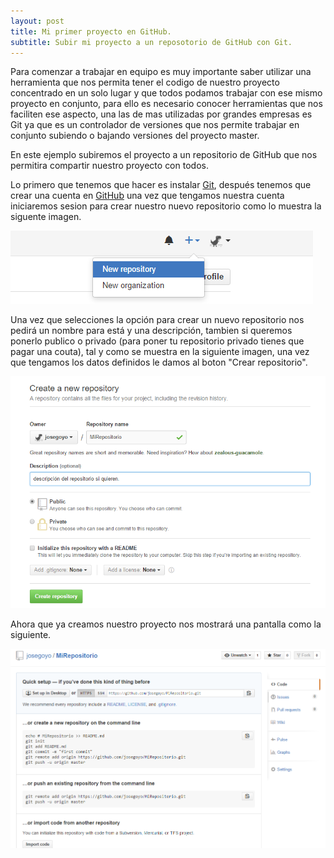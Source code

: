 ```yaml
---
layout: post
title: Mi primer proyecto en GitHub.
subtitle: Subir mi proyecto a un reposotorio de GitHub con Git.
---
```


Para comenzar a trabajar en equipo es muy importante saber utilizar una herramienta que nos permita
tener el codigo de nuestro proyecto concentrado en un solo lugar y que todos podamos trabajar con ese 
mismo proyecto en conjunto, para ello es necesario conocer herramientas que nos faciliten ese aspecto,
una las de mas utilizadas por grandes empresas es Git ya que es un controlador de versiones que nos permite
trabajar en conjunto subiendo o bajando versiones del proyecto master.

En este ejemplo subiremos el proyecto a un repositorio de GitHub que nos permitira compartir nuestro proyecto
con todos.

Lo primero que tenemos que hacer es instalar [Git](https://git-scm.com/downloads), después tenemos que crear
una cuenta en [GitHub](https://github.com) una vez que tengamos nuestra cuenta iniciaremos sesion para crear 
nuestro nuevo repositorio como lo muestra la siguente imagen.

![alt text](../img/GitProject/newrepo.png)

Una vez que selecciones la opción para crear un nuevo repositorio nos pedirá un nombre para está
y una descripción, tambien si queremos ponerlo publico o privado (para poner tu repositorio
privado tienes que pagar una couta), tal y como se muestra en la siguiente imagen, una vez que tengamos los datos definidos le damos al boton "Crear repositorio".

![alt text](../img/GitProject/namerep.png)

Ahora que ya creamos nuestro proyecto nos mostrará una pantalla como la siguiente.

![alt text](../img/GitProject/3repoCreado.png)


